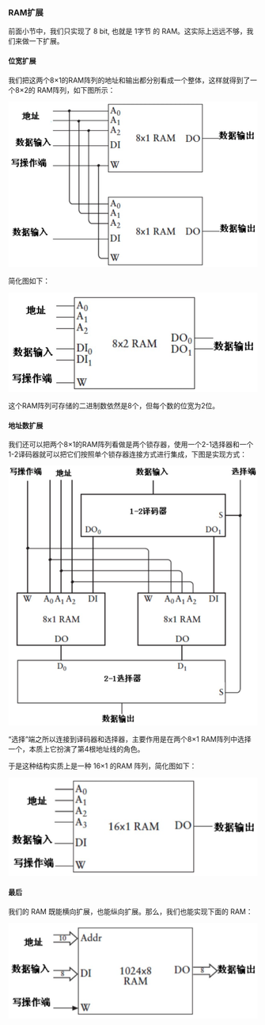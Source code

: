 ### RAM扩展

前面小节中，我们只实现了 8 bit, 也就是 1字节 的 RAM。这实际上远远不够，我们来做一下扩展。

#### 位宽扩展

我们把这两个8×1的RAM阵列的地址和输出都分别看成一个整体，这样就得到了一个8×2的 RAM阵列，如下图所示：

![](../assets/images/04-24.png)

简化图如下：

![](../assets/images/04-25.png)

这个RAM阵列可存储的二进制数依然是8个，但每个数的位宽为2位。

#### 地址数扩展

我们还可以把两个8×1的RAM阵列看做是两个锁存器，使用一个2-1选择器和一个1-2译码器就可以把它们按照单个锁存器连接方式进行集成，下图是实现方式：

![](../assets/images/04-26.png)

“选择”端之所以连接到译码器和选择器，主要作用是在两个8×1 RAM阵列中选择一个，本质上它扮演了第4根地址线的角色。

于是这种结构实质上是一种 16×1 的RAM 阵列，简化图如下：

![](../assets/images/04-27.png)

#### 最后

我们的 RAM 既能横向扩展，也能纵向扩展。那么，我们也能实现下面的 RAM：

![](../assets/images/04-28.png)
